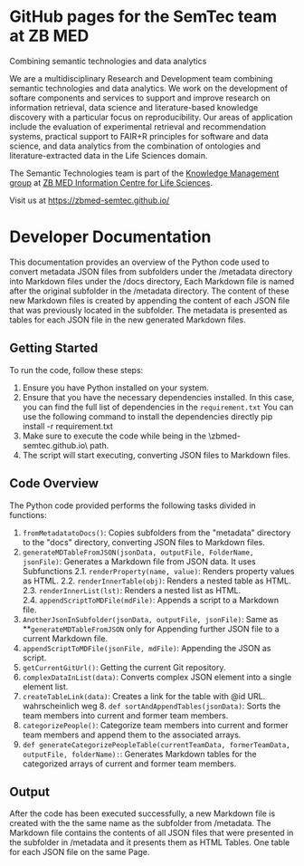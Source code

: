 # GitHub pages for the SemTec team at ZB MED

Combining semantic technologies and data analytics

We are a multidisciplinary Research and Development team combining semantic technologies and data analytics. We work on the development of softare components and services to support and improve research on information retrieval, data science and literature-based knowledge discovery with a particular focus on reproducibility. Our areas of application include the evaluation of experimental retrieval and recommendation systems, practical support to FAIR+R principles for software and data science, and data analytics from the combination of ontologies and literature-extracted data in the Life Sciences domain.

The Semantic Technologies team is part of the [Knowledge Management group](https://www.zbmed.de/en/research/research-at-zb-med/research-knowledge-management/) at [ZB MED Information Centre for Life Sciences](https://www.zbmed.de/en).

Visit us at https://zbmed-semtec.github.io/





# Developer Documentation

This documentation provides an overview of the Python code used to convert metadata JSON files from subfolders under the /metadata directory into Markdown files under the /docs directory, Each Markdown file is named after the original subfolder in the /metadata directory. The content of these new Markdown files is created by appending the content of each JSON file that was previously located in the subfolder. The metadata is presented as tables for each JSON file in the new generated Markdown files.


## Getting Started

To run the code, follow these steps:

1. Ensure you have Python installed on your system.
2. Ensure that you have the necessary dependencies installed. In this case, you can find the full list of dependencies in the `requirement.txt`
   You can use the following command to install the dependencies directly
   pip install -r requirement.txt
3. Make sure to execute the code while being in the \zbmed-semtec.github.io\ path.
4. The script will start executing, converting JSON files to Markdown files.


## Code Overview

The Python code provided performs the following tasks divided in functions:

1. `fromMetadatatoDocs()`: Copies subfolders from the "metadata" directory to the "docs" directory, converting JSON files to Markdown files.
2. `generateMDTableFromJSON(jsonData, outputFile, FolderName, jsonFile)`: Generates a Markdown file from JSON data.
    It uses Subfunctions
    2.1. `renderProperty(name, value)`: Renders property values as HTML.
    2.2. `renderInnerTable(obj)`: Renders a nested table as HTML.
    2.3. `renderInnerList(lst)`: Renders a nested list as HTML.    
    2.4. `appendScriptToMDFile(mdFile)`: Appends a script to a Markdown file.
3. `AnotherJsonInSubfolder(jsonData, outputFile, jsonFile)`: Same as **`generateMDTableFromJSON` only for Appending further JSON file to a current Markdown file.
4. `appendScriptToMDFile(jsonFile, mdFile)`: Appending the JSON as script.
5. `getCurrentGitUrl()`: Getting the current Git repository.
6. `complexDataInList(data)`: Converts complex JSON element into a single element list.
7. `createTableLink(data)`: Creates a link for the table with @id URL.
wahrscheinlich weg 8. `def sortAndAppendTables(jsonData)`: Sorts the team members into current and former team members.
8. `categorizePeople()`: Categorize team members into current and former team members and append them to the associated arrays.
9. `def generateCategorizePeopleTable(currentTeamData, formerTeamData, outputFile, folderName):`: Generates Markdown tables for the categorized arrays of current and former team members.
## Output

After the code has been executed successfully, a new Markdown file is created with the the same name as the subfolder from /metadata. The Markdown file contains the contents of all JSON files that were presented in the subfolder in /metadata and it presents them as HTML Tables. One table for each JSON file on the same Page.